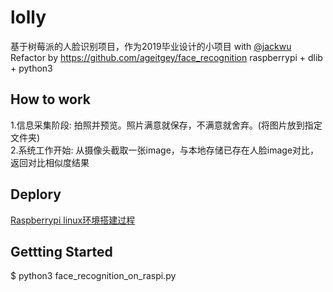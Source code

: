 # lolly

基于树莓派的人脸识别项目，作为2019毕业设计的小项目 with [@jackwu](https://github.com/wljgithub)
Refactor by https://github.com/ageitgey/face_recognition
raspberrypi + dlib + python3     

## How to work
1.信息采集阶段: 拍照并预览。照片满意就保存，不满意就舍弃。(将图片放到指定文件夹)  
2.系统工作开始: 从摄像头截取一张image，与本地存储已存在人脸image对比，返回对比相似度结果  

## Deplory
[Raspberrypi linux环境搭建过程](https://github.com/kumataahh/lolly/blob/master/installations_guide.md)  


## Gettting Started 
  $ python3 face_recognition_on_raspi.py    
